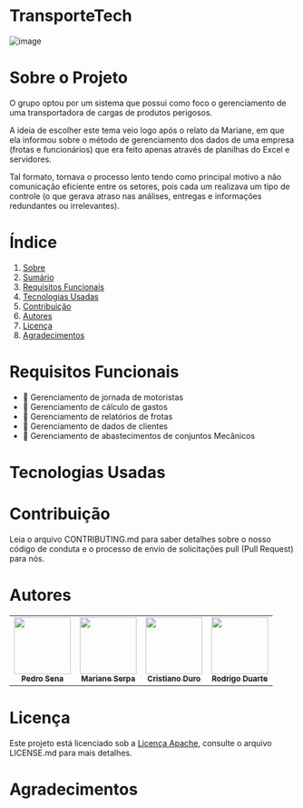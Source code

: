 # TransporteTech

![image](https://user-images.githubusercontent.com/90586396/137403899-16cb391e-c382-4a5d-a04c-fe5a883c4d27.png)

# Sobre o Projeto

O grupo optou por um sistema que possui como foco o gerenciamento de uma transportadora de cargas de produtos perigosos.


A ideia de escolher este tema veio logo após o relato da Mariane, em que ela informou sobre o método de gerenciamento dos dados de uma empresa (frotas e funcionários) que era feito apenas através de planilhas do Excel e servidores. 

Tal formato, tornava o processo lento tendo como principal motivo a não comunicação eficiente entre os setores, pois cada um realizava um tipo de controle (o que gerava atraso nas análises, entregas e informações redundantes ou irrelevantes).  

# Índice

1. [Sobre ](https://github.com/PedroSena77/TransporteTech/blob/main/README.md#sobre-o-projeto)
2. [Sumário](https://github.com/PedroSena77/TransporteTech#%C3%ADndice)
3. [Requisitos Funcionais](https://github.com/PedroSena77/TransporteTech#requisitos-funcionais)
4. [Tecnologias Usadas](https://github.com/PedroSena77/TransporteTech#tecnologias-usadas)
5. [Contribuição](https://github.com/PedroSena77/TransporteTech#contribui%C3%A7%C3%A3o)
6. [Autores](https://github.com/PedroSena77/TransporteTech#autores)
7. [Licença](https://github.com/PedroSena77/TransporteTech#licen%C3%A7a)
8. [Agradecimentos](https://github.com/PedroSena77/TransporteTech#agradecimentos)

# Requisitos Funcionais
 
- 📌 Gerenciamento de jornada de motoristas
- 📌 Gerenciamento de cálculo de gastos 
- 📌 Gerenciamento de relatórios de frotas
- 📌 Gerenciamento de dados de clientes
- 📌 Gerenciamento de abastecimentos de conjuntos Mecânicos
 
# Tecnologias Usadas



# Contribuição

Leia o arquivo CONTRIBUTING.md para saber detalhes sobre o nosso código de conduta e o processo de envio de solicitações pull (Pull Request) para nós.

# Autores
<div>
 <table>
  <tr>
   <td align="center"><a href="https://github.com/PedroSena77"><img src="https://avatars.githubusercontent.com/u/90586396?v=4" width="100px;" alt=""/><br /><sub><b>Pedro Sena</b></sub></a></td>
   <td align="center"><a href="https://github.com/Serpa27"><img src="https://avatars.githubusercontent.com/u/90014363?v=4" width="100px;" alt=""/><br /><sub><b>Mariane Serpa</b></sub></a></td>
   <td align="center"><a href="https://github.com/Kevmorn"><img src="https://scontent.fsdu12-1.fna.fbcdn.net/v/t1.6435-9/52582639_2088183364601729_3526006088015020032_n.jpg?_nc_cat=100&ccb=1-5&_nc_sid=09cbfe&_nc_eui2=AeFg9_OcXVkHdWNQXIIS_gFi5FUafz0ahrHkVRp_PRqGsdEVzw-uYf5VQ2y9giR3QAIPN1l3Y7Xwjqp00TLwiBos&_nc_ohc=JWKgtQKitu8AX-Tc6Z7&_nc_ht=scontent.fsdu12-1.fna&oh=f26465f7cb2381d96dc1561cebe17e94&oe=618FF077" width="100px;" alt=""/><br /><sub><b>Cristiano Duro</b></sub></a></td>
   <td align="center"><a href="https://github.com/Rodrigoduartemendes"><img src="https://avatars.githubusercontent.com/u/89810064?v=4" width="100px;" alt=""/><br /><sub><b>Rodrigo Duarte</b></sub></a></td>
  </tr> 
 </table>
</div>




# Licença


Este projeto está licenciado sob a [Licença Apache](https://github.com/PedroSena77/TransporteTech/blob/main/LICENSE), consulte o arquivo LICENSE.md para mais detalhes.


# Agradecimentos
